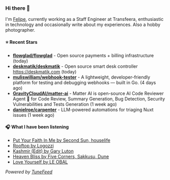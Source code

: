 ### Hi there 👋

I'm [Felipe](https://felipevm.com), currently working as a Staff Engineer at Transfeera, enthusiastic in technology and occasionally write about my experiences. Also a hobby photographer.

#### ⭐ Recent Stars
- **[flowglad/flowglad](https://github.com/flowglad/flowglad)** - Open source payments &#43; billing infrastructure (today)
- **[deskmatik/deskmatik](https://github.com/deskmatik/deskmatik)** - Open source smart desk controller https://deskmatik.com (today)
- **[muliswilliam/webhook-tester](https://github.com/muliswilliam/webhook-tester)** - A lightweight, developer-friendly platform for testing and debugging webhooks — built in Go. (4 days ago)
- **[GravityCloudAI/matter-ai](https://github.com/GravityCloudAI/matter-ai)** - Matter AI is open-source AI Code Reviewer Agent 🤖 for Code Review, Summary Generation, Bug Detection, Security Vulnerabilities and Tests Generation (1 week ago)
- **[danielroe/carpenter](https://github.com/danielroe/carpenter)** - LLM-powered automations for triaging Nuxt issues (1 week ago)

#### 🎧 What I have been listening
- [Put Your Faith In Me by Second Sun, houselife](https://open.spotify.com/track/5aSvZCKzDXQWB3UqtiRQUP)
- [Rooftop by Logozzi](https://open.spotify.com/track/2ebN0r76upG4bTetGQk996)
- [Kashmir (Edit) by Gary Luton](https://open.spotify.com/track/204q7FkjtzZBm8TWl2sjBz)
- [Heaven Bliss by Five Corners, Sakkusu, Dune](https://open.spotify.com/track/3WLU8xk0qS2jASiHDtyaFd)
- [Love Yourself by LE OBAL](https://open.spotify.com/track/1lHREZoMexit8oiZSqs2zx)

_Powered by [TuneFeed](https://tunefeed.app?ref=github.com)_

